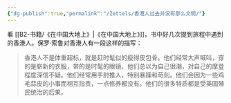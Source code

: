 ```yaml
---
{"dg-publish":true,"permalink":"/Zettels/香港人过去并没有那么文明/"}
---
```



看 [[B2-书籍/《在中国大地上》\|《在中国大地上》]]，书中好几次提到旅程中遇到的香港人。保罗·索鲁对香港人有一段这样的描写：

> 香港人不是体重超标，就是赶时髦似的瘦得皮包骨。他们经常大声喊叫，穿的是崭新的衣服，带的是时髦的眼镜，他们总以为自己很潮，对自己的摩登程度深信不疑。他们经常用手肘推人，特别暴躁和苛刻。他们会因为一些鸡毛蒜皮的小事而相互指责，一点修养都没有。他们的很多特质都是受英国殖民统治的后果。
